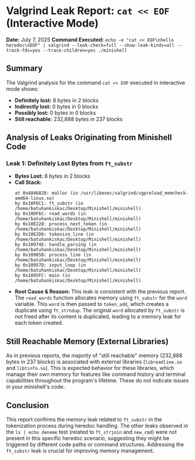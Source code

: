 # Valgrind Leak Report: `cat << EOF` (Interactive Mode)

**Date:** July 7, 2025
**Command Executed:** `echo -e "cat << EOF\nhello heredoc\nEOF" | valgrind --leak-check=full --show-leak-kinds=all --track-fds=yes --trace-children=yes ./minishell`

## Summary

The Valgrind analysis for the command `cat << EOF` executed in interactive mode shows:

*   **Definitely lost:** 8 bytes in 2 blocks
*   **Indirectly lost:** 0 bytes in 0 blocks
*   **Possibly lost:** 0 bytes in 0 blocks
*   **Still reachable:** 232,888 bytes in 237 blocks

## Analysis of Leaks Originating from Minishell Code

### Leak 1: Definitely Lost Bytes from `ft_substr`

*   **Bytes Lost:** 8 bytes in 2 blocks
*   **Call Stack:**
    ```
    at 0x4846828: malloc (in /usr/libexec/valgrind/vgpreload_memcheck-amd64-linux.so)
    by 0x10F6C1: ft_substr (in /home/batuhankiskac/Desktop/Minishell/minishell)
    by 0x10DF6C: read_words (in /home/batuhankiskac/Desktop/Minishell/minishell)
    by 0x10E228: process_next_token (in /home/batuhankiskac/Desktop/Minishell/minishell)
    by 0x10E2D6: tokenize_line (in /home/batuhankiskac/Desktop/Minishell/minishell)
    by 0x10974E: handle_parsing (in /home/batuhankiskac/Desktop/Minishell/minishell)
    by 0x10985B: process_line (in /home/batuhankiskac/Desktop/Minishell/minishell)
    by 0x10957D: input_loop (in /home/batuhankiskac/Desktop/Minishell/minishell)
    by 0x1095FC: main (in /home/batuhankiskac/Desktop/Minishell/minishell)
    ```
*   **Root Cause & Reason:** This leak is consistent with the previous report. The `read_words` function allocates memory using `ft_substr` for the `word` variable. This `word` is then passed to `token_add`, which creates a duplicate using `ft_strndup`. The original `word` allocated by `ft_substr` is not freed after its content is duplicated, leading to a memory leak for each token created.

## Still Reachable Memory (External Libraries)

As in previous reports, the majority of "still reachable" memory (232,888 bytes in 237 blocks) is associated with external libraries (`libreadline.so` and `libtinfo.so`). This is expected behavior for these libraries, which manage their own memory for features like command history and terminal capabilities throughout the program's lifetime. These do not indicate issues in your minishell's code.

## Conclusion

This report confirms the memory leak related to `ft_substr` in the tokenization process during heredoc handling. The other leaks observed in the `ls | echo deneme` test (related to `ft_strjoin` and `new_cmd`) were not present in this specific heredoc scenario, suggesting they might be triggered by different code paths or command structures. Addressing the `ft_substr` leak is crucial for improving memory management.

